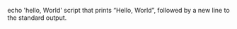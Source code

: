 echo 'hello, World' script that prints “Hello, World”, followed by a new line to the standard output.
